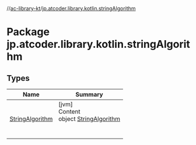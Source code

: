 //[ac-library-kt](../index.md)/[jp.atcoder.library.kotlin.stringAlgorithm](index.md)



# Package jp.atcoder.library.kotlin.stringAlgorithm  


## Types  
  
|  Name|  Summary| 
|---|---|
| [StringAlgorithm](-string-algorithm/index.md)| [jvm]  <br>Content  <br>object [StringAlgorithm](-string-algorithm/index.md)  <br><br><br>

